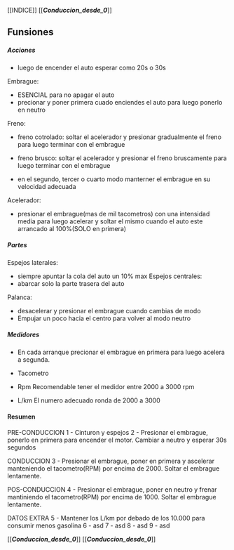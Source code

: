 [[INDICE]]
[[___Conduccion_desde_0___]]
## Funsiones
##### Acciones
- luego de encender el auto esperar como 20s o 30s 

Embrague: 
- ESENCIAL para no apagar el auto
- precionar y poner primera cuado enciendes el auto para luego ponerlo en neutro

Freno:
- freno cotrolado: soltar el acelerador y presionar gradualmente el freno para luego terminar con el embrague
- freno brusco: soltar el acelerador y presionar el freno bruscamente para luego terminar con el embrague 

- en el segundo, tercer o cuarto modo manterner el embrague en su velocidad adecuada


Acelerador: 
- presionar el embrague(mas de mil tacometros) con una intensidad media para luego acelerar y soltar el mismo cuando el auto este arrancado al 100%(SOLO en primera)


##### Partes

Espejos laterales: 
- siempre apuntar la cola del auto un 10% max
Espejos centrales: 
- abarcar solo la parte trasera del auto

Palanca: 
- desacelerar y presionar el embrague cuando cambias de modo
- Empujar un poco hacia el centro para volver al modo neutro


##### Medidores
 
- En cada arranque precionar el embrague en primera para luego acelera a segunda.
 
- Tacometro


- Rpm 
 Recomendable tener el medidor entre 2000 a 3000 rpm

- L/km
El numero adecuado ronda de 2000 a 3000  
 
 


#### Resumen
PRE-CONDUCCION
1 - Cinturon y espejos 
2 - Presionar el embrague, ponerlo en primera para encender el motor. Cambiar a neutro y esperar 30s segundos 

CONDUCCION
3 - Presionar el embrague, poner en primera y ascelerar manteniendo el tacometro(RPM) por encima de 2000. Soltar el embrague lentamente. 

POS-CONDUCCION
4 - Presionar el embrague, poner en neutro y frenar mantiniendo el tacometro(RPM) por encima de 1000. Soltar el embrague lentamente.

DATOS EXTRA
5 - Mantener los L/km por debado de los 10.000 para consumir menos gasolina 
6 - asd
7 - asd
8 - asd
9 - asd































[[___Conduccion_desde_0___]]
[[___Conduccion_desde_0___]]
